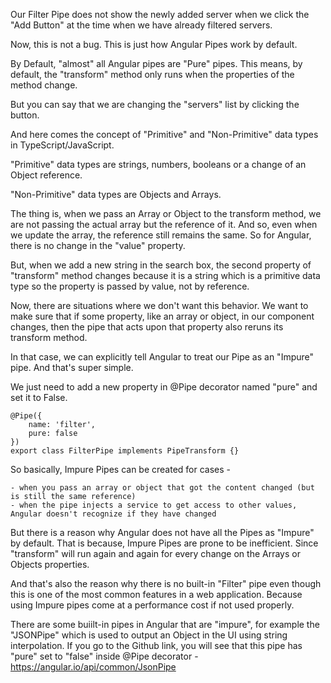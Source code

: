 Our Filter Pipe does not show the newly added server when we click the "Add Button" at the time when we have already filtered servers.

Now, this is not a bug. This is just how Angular Pipes work by default.

By Default, "almost" all Angular pipes are "Pure" pipes. This means, by default, the "transform" method only runs when the properties of the method change.

But you can say that we are changing the "servers" list by clicking the button.

And here comes the concept of "Primitive" and "Non-Primitive" data types in TypeScript/JavaScript.

"Primitive" data types are strings, numbers, booleans or a change of an Object reference.

"Non-Primitive" data types are Objects and Arrays.

The thing is, when we pass an Array or Object to the transform method, we are not passing the actual array but the reference of it. And so, even when we update the array, the reference still remains the same. So for Angular, there is no change in the "value" property. 

But, when we add a new string in the search box, the second property of "transform" method changes because it is a string which is a primitive data type so the property is passed by value, not by reference.

Now, there are situations where we don't want this behavior. We want to make sure that if some property, like an array or object, in our component changes, then the pipe that acts upon that property also reruns its transform method.

In that case, we can explicitly tell Angular to treat our Pipe as an "Impure" pipe. And that's super simple.

We just need to add a new property in @Pipe decorator named "pure" and set it to False.

    @Pipe({
        name: 'filter',
        pure: false
    })
    export class FilterPipe implements PipeTransform {}

So basically, Impure Pipes can be created for cases - 

    - when you pass an array or object that got the content changed (but is still the same reference)
    - when the pipe injects a service to get access to other values, Angular doesn't recognize if they have changed

But there is a reason why Angular does not have all the Pipes as "Impure" by default. That is because, Impure Pipes are prone to be inefficient. Since "transform" will run again and again for every change on the Arrays or Objects properties.

And that's also the reason why there is no built-in "Filter" pipe even though this is one of the most common features in a web application. Because using Impure pipes come at a performance cost if not used properly.

There are some buiilt-in pipes in Angular that are "impure", for example the "JSONPipe" which is used to output an Object in the UI using string interpolation. If you go to the Github link, you will see that this pipe has "pure" set to "false" inside @Pipe decorator - https://angular.io/api/common/JsonPipe